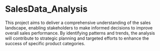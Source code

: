 # SalesData_Analysis
This project aims to deliver a comprehensive understanding of the sales landscape, enabling stakeholders to make informed decisions to improve overall sales performance. By identifying patterns and trends, the analysis will contribute to strategic planning and targeted efforts to enhance the success of specific product categories.
